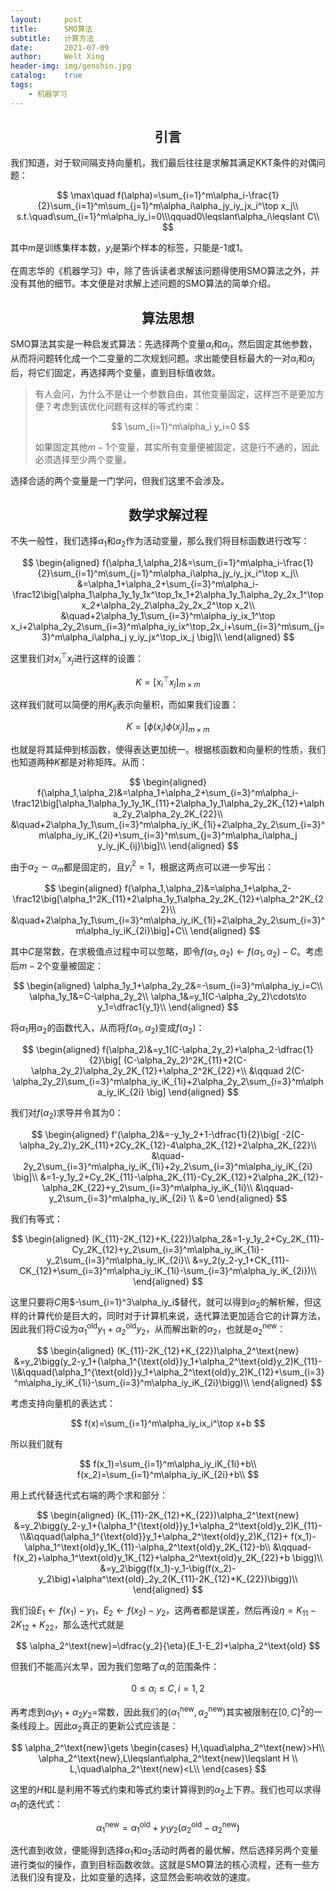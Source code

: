 ```yaml
---
layout:     post
title:      SMO算法
subtitle:   计算方法
date:       2021-07-09
author:     Welt Xing
header-img: img/genshin.jpg
catalog:    true
tags:
    - 机器学习
---
```


## <center>引言

我们知道，对于软间隔支持向量机，我们最后往往是求解其满足KKT条件的对偶问题：

$$
\max\quad f(\alpha)=\sum_{i=1}^m\alpha_i-\frac{1}{2}\sum_{i=1}^m\sum_{j=1}^m\alpha_i\alpha_jy_iy_jx_i^\top x_j\\
s.t.\quad\sum_{i=1}^m\alpha_iy_i=0\\\qquad0\leqslant\alpha_i\leqslant C\\
$$

其中$m$是训练集样本数，$y_i$是第$i$个样本的标签，只能是-1或1。

在周志华的《机器学习》中，除了告诉读者求解该问题得使用SMO算法之外，并没有其他的细节。本文便是对求解上述问题的SMO算法的简单介绍。

## <center>算法思想

SMO算法其实是一种启发式算法：先选择两个变量$\alpha_i$和$\alpha_j$，然后固定其他参数，从而将问题转化成一个二变量的二次规划问题。求出能使目标最大的一对$\alpha_i$和$\alpha_j$后，将它们固定，再选择两个变量，直到目标值收敛。

> 有人会问，为什么不是让一个参数自由，其他变量固定，这样岂不是更加方便？考虑到该优化问题有这样的等式约束：
> 
> $$
> \sum_{i=1}^m\alpha_i y_i=0
> $$
> 
> 如果固定其他$m-1$个变量，其实所有变量便被固定，这是行不通的，因此必须选择至少两个变量。

选择合适的两个变量是一门学问，但我们这里不会涉及。

## <center>数学求解过程

不失一般性，我们选择$\alpha_1$和$\alpha_2$作为活动变量，那么我们将目标函数进行改写：

$$
\begin{aligned}
f(\alpha_1,\alpha_2)&=\sum_{i=1}^m\alpha_i-\frac{1}{2}\sum_{i=1}^m\sum_{j=1}^m\alpha_i\alpha_jy_iy_jx_i^\top x_j\\
&=\alpha_1+\alpha_2+\sum_{i=3}^m\alpha_i-\frac12\big[\alpha_1\alpha_1y_1y_1x^\top_1x_1+2\alpha_1y_1\alpha_2y_2x_1^\top x_2+\alpha_2y_2\alpha_2y_2x_2^\top x_2\\
&\quad+2\alpha_1y_1\sum_{i=3}^m\alpha_iy_ix_1^\top x_i+2\alpha_2y_2\sum_{i=3}^m\alpha_iy_ix^\top_2x_i+\sum_{i=3}^m\sum_{j=3}^m\alpha_i\alpha_j y_iy_jx^\top_ix_j \big]\\
\end{aligned}
$$

这里我们对$x^\top_i x_j$进行这样的设置：

$$
K=[x_i^\top x_j]_{m\times m}
$$

这样我们就可以简便的用$K_{ij}$表示向量积，而如果我们设置：

$$
K=[\phi(x_i)\phi(x_j)]_{m\times m}
$$

也就是将其延伸到核函数，使得表达更加统一。根据核函数和向量积的性质，我们也知道两种$K$都是对称矩阵。从而：

$$
\begin{aligned}
f(\alpha_1,\alpha_2)&=\alpha_1+\alpha_2+\sum_{i=3}^m\alpha_i-\frac12\big[\alpha_1\alpha_1y_1y_1K_{11}+2\alpha_1y_1\alpha_2y_2K_{12}+\alpha_2y_2\alpha_2y_2K_{22}\\
&\quad+2\alpha_1y_1\sum_{i=3}^m\alpha_iy_iK_{1i}+2\alpha_2y_2\sum_{i=3}^m\alpha_iy_iK_{2i}+\sum_{i=3}^m\sum_{j=3}^m\alpha_i\alpha_j y_iy_jK_{ij}\big]\\
\end{aligned}
$$

由于$\alpha_2\sim\alpha_m$都是固定的，且$y_i^2=1$，根据这两点可以进一步写出：

$$
\begin{aligned}
f(\alpha_1,\alpha_2)&=\alpha_1+\alpha_2-\frac12\big[\alpha_1^2K_{11}+2\alpha_1y_1\alpha_2y_2K_{12}+\alpha_2^2K_{22}\\
&\quad+2\alpha_1y_1\sum_{i=3}^m\alpha_iy_iK_{1i}+2\alpha_2y_2\sum_{i=3}^m\alpha_iy_iK_{2i}\big]+C\\
\end{aligned}
$$

其中$C$是常数，在求极值点过程中可以忽略，即令$f(\alpha_1,\alpha_2)\gets f(\alpha_1,\alpha_2)-C$。考虑后$m-2$个变量被固定：

$$
\begin{aligned}
\alpha_1y_1+\alpha_2y_2&=-\sum_{i=3}^m\alpha_iy_i=C\\
\alpha_1y_1&=C-\alpha_2y_2\\
\alpha_1&=y_1(C-\alpha_2y_2)\cdots\to y_1=\dfrac1{y_1}\\
\end{aligned}
$$

将$\alpha_1$用$\alpha_2$的函数代入，从而将$f(\alpha_1,\alpha_2)$变成$f(\alpha_2)$：

$$
\begin{aligned}
f(\alpha_2)&=y_1(C-\alpha_2y_2)+\alpha_2-\dfrac{1}{2}\big[ 
	(C-\alpha_2y_2)^2K_{11}+2(C-\alpha_2y_2)\alpha_2y_2K_{12}+\alpha_2^2K_{22}+\\
	&\qquad 2(C-\alpha_2y_2)\sum_{i=3}^m\alpha_iy_iK_{1i}+2\alpha_2y_2\sum_{i=3}^m\alpha_iy_iK_{2i}
\big]
\end{aligned}
$$

我们对$f(\alpha_2)$求导并令其为0：

$$
\begin{aligned}
f'(\alpha_2)&=-y_1y_2+1-\dfrac{1}{2}\big[
	-2(C-\alpha_2y_2)y_2K_{11}+2Cy_2K_{12}-4\alpha_2K_{12}+2\alpha_2K_{22}\\
	&\quad-2y_2\sum_{i=3}^m\alpha_iy_iK_{1i}+2y_2\sum_{i=3}^m\alpha_iy_iK_{2i}
\big]\\
&=1-y_1y_2+Cy_2K_{11}-\alpha_2K_{11}-Cy_2K_{12}+2\alpha_2K_{12}-\alpha_2K_{22}+y_2\sum_{i=3}^m\alpha_iy_iK_{1i}\\
&\qquad-y_2\sum_{i=3}^m\alpha_iy_iK_{2i}
\\
&=0
\end{aligned}
$$

我们有等式：

$$
\begin{aligned}
(K_{11}-2K_{12}+K_{22})\alpha_2&=1-y_1y_2+Cy_2K_{11}-Cy_2K_{12}+y_2\sum_{i=3}^m\alpha_iy_iK_{1i}-y_2\sum_{i=3}^m\alpha_iy_iK_{2i}\\
&=y_2(y_2-y_1+CK_{11}-CK_{12}+\sum_{i=3}^m\alpha_iy_iK_{1i}-\sum_{i=3}^m\alpha_iy_iK_{2i})\\
\end{aligned}
$$

这里只要将$C$用$-\sum_{i=1}^3\alpha_iy_i$替代，就可以得到$\alpha_2$的解析解，但这样的计算代价是巨大的，同时对于计算机来说，迭代算法更加适合它的计算方法，因此我们将$C$设为$\alpha_1^{\text{old}}y_1+\alpha_2^\text{old}y_2$，从而解出新的$\alpha_2$，也就是$\alpha_2^\text{new}$：

$$
\begin{aligned}
(K_{11}-2K_{12}+K_{22})\alpha_2^\text{new}
&=y_2\bigg(y_2-y_1+(\alpha_1^{\text{old}}y_1+\alpha_2^\text{old}y_2)K_{11}-\\&\qquad(\alpha_1^{\text{old}}y_1+\alpha_2^\text{old}y_2)K_{12}+\sum_{i=3}^m\alpha_iy_iK_{1i}-\sum_{i=3}^m\alpha_iy_iK_{2i}\bigg)\\
\end{aligned}
$$

考虑支持向量机的表达式：

$$
f(x)=\sum_{i=1}^m\alpha_iy_ix_i^\top x+b
$$

所以我们就有

$$
f(x_1)=\sum_{i=1}^m\alpha_iy_iK_{1i}+b\\
f(x_2)=\sum_{i=1}^m\alpha_iy_iK_{2i}+b\\
$$

用上式代替迭代式右端的两个求和部分：

$$
\begin{aligned}
(K_{11}-2K_{12}+K_{22})\alpha_2^\text{new}
&=y_2\bigg(y_2-y_1+(\alpha_1^{\text{old}}y_1+\alpha_2^\text{old}y_2)K_{11}-\\&\qquad(\alpha_1^{\text{old}}y_1+\alpha_2^\text{old}y_2)K_{12}+
f(x_1)-\alpha_1^\text{old}y_1K_{11}-\alpha_2^\text{old}y_2K_{12}-b\\
&\qquad-f(x_2)+\alpha_1^\text{old}y_1K_{12}+\alpha_2^\text{old}y_2K_{22}+b
\bigg)\\
&=y_2\bigg(f(x_1)-y_1-\big(f(x_2)-y_2\big)+\alpha^\text{old}_2y_2(K_{11}-2K_{12}+K_{22})\bigg)\\
\end{aligned}
$$

我们设$E_1\gets f(x_1)-y_1$，$E_2\gets f(x_2)-y_2$，这两者都是误差，然后再设$\eta=K_{11}-2K_{12}+K_{22}$，那么迭代式就是

$$
\alpha_2^\text{new}=\dfrac{y_2}{\eta}(E_1-E_2)+\alpha_2^\text{old}
$$

但我们不能高兴太早，因为我们忽略了$\alpha_i$的范围条件：

$$
0\leqslant\alpha_i\leqslant C,i=1,2
$$

再考虑到$\alpha_1y_1+\alpha_2y_2=$常数，因此我们的$(\alpha_1^\text{new}, \alpha_2^\text{new})$其实被限制在$[0,C]^2$的一条线段上。因此$\alpha_2$真正的更新公式应该是：

$$
\alpha_2^\text{new}\gets
\begin{cases}
H,\quad\alpha_2^\text{new}>H\\
\alpha_2^\text{new},L\leqslant\alpha_2^\text{new}\leqslant H \\
L,\quad\alpha_2^\text{new}<L\\
\end{cases}
$$

这里的$H$和$L$是利用不等式约束和等式约束计算得到的$\alpha_2$上下界。我们也可以求得$\alpha_1$的迭代式：

$$
\alpha_1^\text{new}=\alpha_1^\text{old}+y_1y_2(\alpha_2^\text{old}-\alpha_2^\text{new})
$$

迭代直到收敛，便能得到选择$\alpha_1$和$\alpha_2$活动时两者的最优解，然后选择另两个变量进行类似的操作，直到目标函数收敛。这就是SMO算法的核心流程，还有一些方法我们没有提及，比如变量的选择，这显然会影响收敛的速度。
